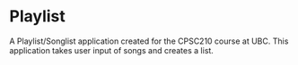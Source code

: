 # Playlist
A Playlist/Songlist application created for the CPSC210 course at UBC. This application takes user input of songs and creates a list.
